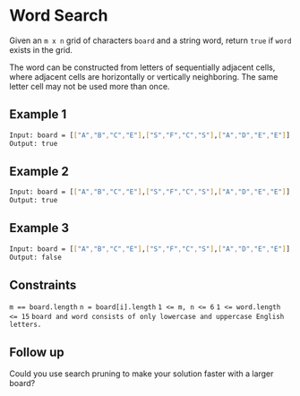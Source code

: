 # Word Search

Given an `m x n` grid of characters `board` and a string word, return `true` if `word` exists in the grid.

The word can be constructed from letters of sequentially adjacent cells, where adjacent cells are horizontally or vertically neighboring. The same letter cell may not be used more than once.

## Example 1

```bash
Input: board = [["A","B","C","E"],["S","F","C","S"],["A","D","E","E"]], word = "ABCCED"
Output: true
```

## Example 2

```bash
Input: board = [["A","B","C","E"],["S","F","C","S"],["A","D","E","E"]], word = "SEE"
Output: true
```

## Example 3

```bash
Input: board = [["A","B","C","E"],["S","F","C","S"],["A","D","E","E"]], word = "ABCB"
Output: false
```

## Constraints

`m == board.length`
`n = board[i].length`
`1 <= m, n <= 6`
`1 <= word.length <= 15`
`board and word consists of only lowercase and uppercase English letters.`

## Follow up

Could you use search pruning to make your solution faster with a larger board?
